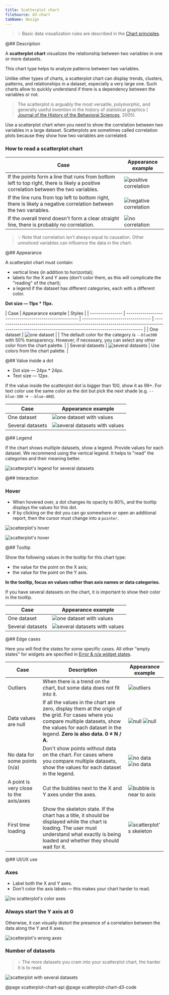 ```yaml
---
title: Scatterplot chart
fileSource: d3-chart
tabName: Design
---
```


> 💡 Basic data visualization rules are described in the [Chart principles](/data-display/chart/).

@## Description

A **scatterplot chart** visualizes the relationship between two variables in one or more datasets.

This chart type helps to analyze patterns between two variables.

Unlike other types of charts, a scatterplot chart can display trends, clusters, patterns, and relationships in a dataset, especially a very large one. Such charts allow to quickly understand if there is a dependency between the variables or not.

> The scatterplot is arguably the most versatile, polymorphic, and generally useful invention in the history of statistical graphics ( [Journal of the History of the Behavioral Sciences](http://onlinelibrary.wiley.com/doi/10.1002/jhbs.20078/abstract), 2005).

Use a scatterplot chart when you need to show the correlation between two variables in a large dataset. Scatterplots are sometimes called correlation plots because they show how two variables are correlated.

### How to read a scatterplot chart

| Case                                                                                                                                 | Appearance example                                       |
| ------------------------------------------------------------------------------------------------------------------------------------ | -------------------------------------------------------- |
| If the points form a line that runs from bottom left to top right, there is likely a positive correlation between the two variables. | ![positive correlation](static/positive-correlation.png) |
| If the line runs from top left to bottom right, there is likely a negative correlation between the two variables.                    | ![negative correlation](static/negative-correlation.png) |
| If the overall trend doesn't form a clear straight line, there is probably no correlation.                                           | ![no correlation](static/no-correlation.png)             |

> 💡 Note that correlation isn't always equal to causation. Other unnoticed variables can influence the data in the chart.

@## Appearance

A scatterplot chart must contain:

- vertical lines (in addition to horizontal);
- labels for the X and Y axes (don't color them, as this will complicate the "reading" of the chart);
- a legend if the dataset has different categories, each with a different color.

**Dot size — 11px \* 11px.**

| Case             | Appearance example                                     | Styles                             |
| ---------------- | ------------------------------------------------------ | ---------------------------------- | ------------------------------------------------------------------------------------------------------------------------------------------------------ |
| One dataset      | ![one dataset](static/no-correlation.png)              |                                    | The default color for the category is `--blue300` with 50% transparency. However, if necessary, you can select any other color from the chart palette. |
| Several datasets | ![several datasets](static/positive-correlation-2.png) | Use colors from the chart palette. |

@## Value inside a dot

- Dot size — 24px \* 24px.
- Text size — 12px.

If the value inside the scatterplot dot is bigger than 100, show it as 99+.
For text color use the same color as the dot but pick the next shade (e.g. `--blue-300` → `--blue-400`).

| Case             | Appearance example                                   |
| ---------------- | ---------------------------------------------------- |
| One dataset      | ![one dataset with values](static/values-1.png)      |
| Several datasets | ![several datasets with values](static/values-2.png) |

@## Legend

If the chart shows multiple datasets, show a legend. Provide values for each dataset.
We recommend using the vertical legend. It helps to "read" the categories and their meaning better.

![scatterplot's legend for several datasets](static/two-categories.png)

@## Interaction

### Hover

- When hovered over, a dot changes its opacity to 80%, and the tooltip displays the values for this dot.
- If by clicking on the dot you can go somewhere or open an additional report, then the cursor must change into a `pointer`.

![scatterplot's hover](static/hover-2.png)

![scatterplot's hover](static/hover-1.png)

@## Tooltip

Show the following values in the tooltip for this chart type:

- the value for the point on the X axis;
- the value for the point on the Y axis.

**In the tooltip, focus on values rather than axis names or data categories.**

If you have several datasets on the chart, it is important to show their color in the tooltip.

| Case             | Appearance example                                  |
| ---------------- | --------------------------------------------------- |
| One dataset      | ![one dataset with values](static/hover-2.png)      |
| Several datasets | ![several datasets with values](static/hover-1.png) |

@## Edge cases

Here you will find the states for some specific cases. All other "empty states" for widgets are specified in [Error & n/a widget states](/components/widget-empty/).

| Case                                   | Description                                                                                                                                                                                                       | Appearance example                                        |
| -------------------------------------- | ----------------------------------------------------------------------------------------------------------------------------------------------------------------------------------------------------------------- | --------------------------------------------------------- |
| Outliers                               | When there is a trend on the chart, but some data does not fit into it.                                                                                                                                           | ![outliers](static/outliers-1.png)                        |
| Data values are null                   | If all the values in the chart are zero, display them at the origin of the grid. For cases where you compare multiple datasets, show the values for each dataset in the legend. **Zero is also data. 0 ≠ N / A.** | ![null](static/null-1.png) ![null](static/null-2.png)     |
| No data for some points (n/a)          | Don't show points without data on the chart. For cases where you compare multiple datasets, show the values for each dataset in the legend.                                                                       | ![no data](static/n-a-1.png) ![no data](static/n-a-2.png) |
| A point is very close to the axis/axes | Cut the bubbles next to the X and Y axes under the axes.                                                                                                                                                          | ![bubble is near to axis](static/cut.png)                 |
| First time loading                     | Show the skeleton state. If the chart has a title, it should be displayed while the chart is loading. The user must understand what exactly is being loaded and whether they should wait for it.                  | ![scatterplot's skeleton](static/skeleton.png)            |

@## UI/UX use

### Axes

- Label both the X and Y axes.
- Don't color the axis labels — this makes your chart harder to read.

![no scatterplot's color axes](static/color-yes-no.png)

### Always start the Y axis at 0

Otherwise, it can visually distort the presence of a correlation between the data along the Y and X axes.

![scatterplot's wrong axes](static/axis-yes-no.png)

### Number of datasets

> 💡 The more datasets you cram into your scatterplot chart, the harder it is to read.

![scatterplot with several datasets](static/categories-yes-no.png)

@page scatterplot-chart-api
@page scatterplot-chart-d3-code
